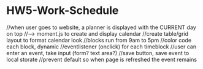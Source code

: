 # HW5-Work-Schedule
//when user goes to website, a planner is displayed with the CURRENT day on top
//--> moment.js to create and display calendar
//create table/grid layout to format calendar look
//blocks run from 9am to 5pm
//color code each block, dynamic
//eventlistener (onclick) for each timeblock
//user can enter an event, take input (form? text area?)
//save button, save event to local storate
//prevent default so when page is refreshed the event remains